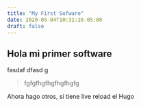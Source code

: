 ```yaml
---
title: "My First Sofware"
date: 2020-05-04T10:31:28-05:00
draft: false
---
```


## Hola mi primer software

fasdaf
dfasd
g
> fgfgfhgfhgfhgfhgfg

Ahora hago otros, sí tiene live reload el Hugo